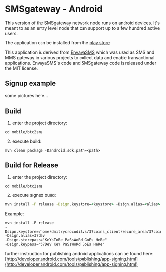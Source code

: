 # SMSgateway - Android

This version of the SMSgateway network node runs on android devices. It's meant to as an entry level node that can support up to a few hundred active users.

The application can be installed from the [play store](https://play.google.com/store/apps/details?id=org.btc4all.btc2sms)

This application is derived from [EnvayaSMS](http://sms.envaya.org/) which was used as SMS and MMS gateway in various projects to collect data and enable transactional applications. EnvayaSMS's code and SMSgateway code is released under the MIT license.

## Signup example

some pictures here...

## Build

1. enter the project directory:
```
cd mobile/btc2sms
```

2. execute build:
```
mvn clean package -Dandroid.sdk.path=<path>
```

## Build for Release

1. enter the project directory:
```
cd mobile/btc2sms
```

2. execute signed build:
```cmd
mvn install -P release -Dsign.keystore=<keystore> -Dsign.alias=<alias> -Dsign.storepass=<storepass> -Dsign.keypass=<keypass>
```

Example:
```
mvn install -P release
-Dsign.keystore=/home/dmitrycrocodilys/37coins_client/secure_area/37coins_dummy_keystore.keystore
-Dsign.alias=37dev
-Dsign.storepass="KeYsToRe PaSsWoRd GoEs HeRe"
-Dsign.keypass="37DeV KeY PaSsWoRd GoEs HeRe"
```

further instruction for publishing android applications can be found here: [http://developer.android.com/tools/publishing/app-signing.html](http://developer.android.com/tools/publishing/app-signing.html)

